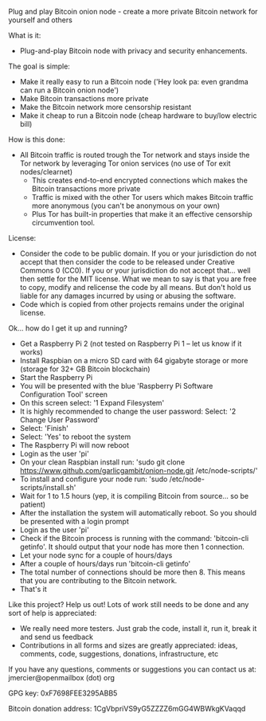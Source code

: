 Plug and play Bitcoin onion node - create a more private Bitcoin network for yourself and others

What is it:
- Plug-and-play Bitcoin node with privacy and security enhancements.

The goal is simple:
- Make it really easy to run a Bitcoin node ('Hey look pa: even grandma can run a Bitcoin onion node')
- Make Bitcoin transactions more private
- Make the Bitcoin network more censorship resistant
- Make it cheap to run a Bitcoin node (cheap hardware to buy/low electric bill)

How is this done:
- All Bitcoin traffic is routed trough the Tor network and stays inside the Tor network by leveraging Tor onion services (no use of Tor exit nodes/clearnet)
  - This creates end-to-end encrypted connections which makes the Bitcoin transactions more private
  - Traffic is mixed with the other Tor users which makes Bitcoin traffic more anonymous (you can't be anonymous on your own)
  - Plus Tor has built-in properties that make it an effective censorship circumvention tool.

License:
- Consider the code to be public domain. If you or your jurisdiction do not accept that then consider the code to be released under Creative Commons 0 (CC0). If you or your jurisdiction do not accept that... well then settle for the MIT license. What we mean to say is that you are free to copy, modify and relicense the code by all means. But don't hold us liable for any damages incurred by using or abusing the software.
- Code which is copied from other projects remains under the original license.

Ok... how do I get it up and running?
- Get a Raspberry Pi 2 (not tested on Raspberry Pi 1 – let us know if it works)
- Install Raspbian on a micro SD card with 64 gigabyte storage or more (storage for 32+ GB Bitcoin blockchain)
- Start the Raspberry Pi
- You will be presented with the blue 'Raspberry Pi Software Configuration Tool' screen
- On this screen select: '1 Expand Filesystem'
- It is highly recommended to change the user password: Select: '2 Change User Password'
- Select: 'Finish' 
- Select: 'Yes' to reboot the system
- The Raspberry Pi will now reboot
- Login as the user 'pi'
- On your clean Raspbian install run: 'sudo git clone https://www.github.com/garlicgambit/onion-node.git /etc/node-scripts/'
- To install and configure your node run: 'sudo /etc/node-scripts/install.sh'
- Wait for 1 to 1.5 hours (yep, it is compiling Bitcoin from source... so be patient)
- After the installation the system will automatically reboot. So you should be presented with a login prompt
- Login as the user 'pi'
- Check if the Bitcoin process is running with the command: 'bitcoin-cli getinfo'. It should output that your node has more then 1 connection.
- Let your node sync for a couple of hours/days 
- After a couple of hours/days run 'bitcoin-cli getinfo'
- The total number of connections should be more then 8. This means that you are contributing to the Bitcoin network.
- That's it

Like this project? Help us out! Lots of work still needs to be done and any sort of help is appreciated:
- We really need more testers. Just grab the code, install it, run it, break it and send us feedback
- Contributions in all forms and sizes are greatly appreciated: ideas, comments, code, suggestions, donations, infrastructure, etc

If you have any questions, comments or suggestions you can contact us at:
jmercier@openmailbox (dot) org

GPG key:
0xF7698FEE3295ABB5

Bitcoin donation address:
1CgVbpriVS9yG5ZZZZ6mGG4WBWkgKVaqqd
